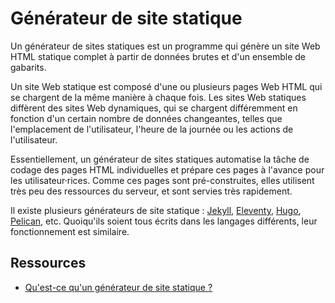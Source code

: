 # Générateur de site statique

Un générateur de sites statiques est un programme qui génère un
site Web HTML statique complet à partir de données brutes et d'un
ensemble de gabarits.

Un site Web statique est composé d'une ou plusieurs pages Web HTML
qui se chargent de la même manière à chaque fois. Les sites Web
statiques diffèrent des sites Web dynamiques, qui se chargent
différemment en fonction d'un certain nombre de données changeantes,
telles que l'emplacement de l'utilisateur, l'heure de la journée ou
les actions de l'utilisateur.

Essentiellement, un générateur de sites statiques automatise
la tâche de codage des pages HTML individuelles et prépare ces
pages à l'avance pour les utilisateur·rices. Comme ces pages sont
pré-construites, elles utilisent très peu des ressources du serveur,
et sont servies très rapidement.

Il existe plusieurs générateurs de site statique :
[Jekyll](https://jekyllrb.com), [Eleventy](https://www.11ty.dev),
[Hugo](https://gohugo.io), [Pelican](https://getpelican.com), etc.
Quoiqu'ils soient tous écrits dans les langages différents, leur
fonctionnement est similaire.

## Ressources

- [Qu'est-ce qu'un générateur de site statique ?](https://www.cloudflare.com/fr-fr/learning/performance/static-site-generator/)